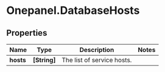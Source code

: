 # Onepanel.DatabaseHosts

## Properties
Name | Type | Description | Notes
------------ | ------------- | ------------- | -------------
**hosts** | **[String]** | The list of service hosts. | 


